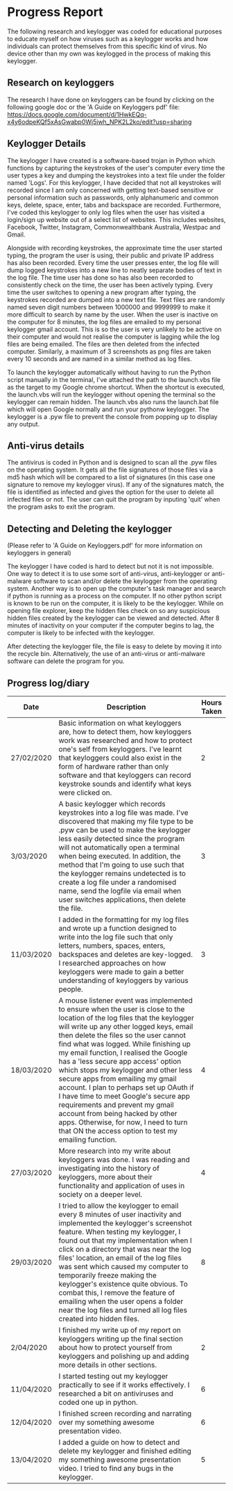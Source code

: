 # Progress Report
The following research and keylogger was coded for educational purposes to educate myself on how viruses such as a keylogger works and how individuals can protect themselves from this specific kind of virus. No device other than my own was keylogged in the process of making this keylogger.

## Research on keyloggers 
The research I have done on keyloggers can be found by clicking on the following google doc or the 'A Guide on Keyloggers pdf' file:
https://docs.google.com/document/d/1HwkEQq-x4y6odpeKQf5xAsGwabp0Wj5iwh_NPK2L2ko/edit?usp=sharing

## Keylogger Details
The keylogger I have created is a software-based trojan in Python which functions by capturing the keystrokes of the user's computer every time the user types a key and dumping the keystrokes into a text file under the folder named 'Logs'. For this keylogger, I have decided that not all keystrokes will recorded since I am only concerned with getting text-based sensitive or personal information such as passwords, only alphanumeric and common keys, delete, space, enter, tabs and backspace are recorded. Furthermore, I've coded this keylogger to only log files when the user has visited a login/sign up website out of a select list of websites. This includes websites, Facebook, Twitter, Instagram, Commonwealthbank Australia, Westpac and Gmail.

Alongside with recording keystrokes, the approximate time the user started typing, the program the user is using, their public and private IP address has also been recorded. Every time the user presses enter, the log file will dump logged keystrokes into a new line to neatly separate bodies of text in the log file. The time user has done so has also been recorded to consistently check on the time, the user has been actively typing. Every time the user switches to opening a new program after typing, the keystrokes recorded are dumped into a new text file. Text files are randomly named seven digit numbers between 1000000 and 9999999 to make it more difficult to search by name by the user. When the user is inactive on the computer for 8 minutes, the log files are emailed to my personal keylogger gmail account. This is so the user is very unlikely to be active on their computer and would not realise the computer is lagging while the log files are being emailed. The files are then deleted from the infected computer. Similarly, a maximum of 3 screenshots as png files are taken every 10 seconds and are named in a similar method as log files.

To launch the keylogger automatically without having to run the Python script manually in the terminal, I've attached the path to the launch.vbs file as the target to my Google chrome shortcut. When the shortcut is executed, the launch.vbs will run the keylogger without opening the terminal so the keylogger can remain hidden. The launch.vbs also runs the launch.bat file which will open Google normally and run your pythonw keylogger. The keylogger is a .pyw file to prevent the console from popping up to display any output.

## Anti-virus details
The antivirus is coded in Python and is designed to scan all the .pyw files on the operating system. It gets all the file signatures of those files via a md5 hash which will be compared to a list of signatures (in this case one signature to remove my keylogger virus). If any of the signatures match, the file is identified as infected and gives the option for the user to delete all infected files or not. The user can quit the program by inputing 'quit' when the program asks to exit the program.

## Detecting and Deleting the keylogger
(Please refer to 'A Guide on Keyloggers.pdf' for more information on keyloggers in general)

The keylogger I have coded is hard to detect but not it is not impossible. One way to detect it is to use some sort of anti-virus, anti-keylogger or anti-malware software to scan and/or delete the keylogger from the operating system. Another way is to open up the computer's task manager and search if python is running as a process on the computer. If no other python script is known to be run on the computer, it is likely to be the keylogger. While on opening file explorer, keep the hidden files check on so any suspicious hidden files created by the keylogger can be viewed and detected. After 8 minutes of inactivity on your computer if the computer begins to lag, the computer is likely to be infected with the keylogger.

After detecting the keylogger file, the file is easy to delete by moving it into the recycle bin. Alternatively, the use of an anti-virus or anti-malware software can delete the program for you.  

## Progress log/diary
| Date | Description | Hours Taken |
| ----------- | ----------- | ----------- |
| 27/02/2020 | Basic information on what keyloggers are, how to detect them, how keyloggers work was researched and how to protect one's self from keyloggers. I've learnt that keyloggers could also exist in the form of hardware rather than only software and that keyloggers can record keystroke sounds and identify what keys were clicked on. | 2 |
| 3/03/2020 | A basic keylogger which records keystrokes into a log file was made. I've discovered that making my file type to be .pyw can be used to make the keylogger less easily detected since the program will not automatically open a terminal when being executed. In addition, the method that I'm going to use such that the keylogger remains undetected is to create a log file under a randomised name, send the logfile via email when user switches applications, then delete the file. | 3 |
| 11/03/2020 | I added in the formatting for my log files and wrote up a function designed to write into the log file such that only letters, numbers, spaces, enters, backspaces and deletes are key-logged. I researched approaches on how keyloggers were made to gain a better understanding of keyloggers by various people.| 3 |
| 18/03/2020 | A mouse listener event was implemented to ensure when the user is close to the location of the log files that the keylogger will write up any other logged keys, email then delete the files so the user cannot find what was logged. While finishing up my email function, I realised the Google has a 'less secure app access' option which stops my keylogger and other less secure apps from emailing my gmail account. I plan to perhaps set up OAuth if I have time to meet Google's secure app requirements and prevent my gmail account from being hacked by other apps. Otherwise, for now, I need to turn that ON the access option to test my emailing function. | 4 |
| 27/03/2020 | More research into my write about keyloggers was done. I was reading and investigating into the history of keyloggers, more about their functionality and application of uses in society on a deeper level. | 4 |
| 29/03/2020 | I tried to allow the keylogger to email every 8 minutes of user inactivity and implemented the keylogger's screenshot feature. When testing my keylogger, I found out that my implementation when I click on a directory that was near the log files' location, an email of the log files was sent which caused my computer to temporarily freeze making the keylogger's existence quite obvious. To combat this, I remove the feature of emailing when the user opens a folder near the log files and turned all log files created into hidden files.  | 8 |
| 2/04/2020 | I finished my write up of my report on keyloggers writing up the final section about how to protect yourself from keyloggers and polishing up and adding more details in other sections. | 2 |
| 11/04/2020 | I started testing out my keylogger practically to see if it works effectively. I researched a bit on antiviruses and coded one up in python. | 6 |
| 12/04/2020 | I finished screen recording and narrating over my something awesome presentation video. | 6 |
| 13/04/2020 | I added a guide on how to detect and delete my keylogger and finished editing my something awesome presentation video. I tried to find any bugs in the keylogger. | 5 |
